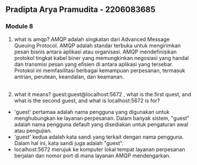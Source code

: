 ## Pradipta Arya Pramudita - 2206083685
### Module 8
1. what is amqp? 
AMQP adalah singkatan dari Advanced Message Queuing Protocol. AMQP adalah standar terbuka untuk mengirimkan pesan bisnis antara aplikasi atau organisasi. AMQP mendefinisikan protokol tingkat kabel biner yang memungkinkan negosiasi yang handal dan transmisi pesan yang efisien di antara aplikasi yang tersebar. Protokol ini memfasilitasi berbagai kemampuan perpesanan, termasuk antrian, perutean, keandalan, dan keamanan. <br> <br>

2. what it means? guest:guest@localhost:5672 , what is the first quest, and what is
the second guest, and what is localhost:5672 is for? 
- 'guest' pertamaa adalah nama pengguna yang digunakan untuk menghubungkan ke layanan perpesanan. Dalam banyak sistem, "guest" adalah nama pengguna default yang disediakan untuk pengaturan awal atau pengujian.
- 'guest' kedua adalah kata sandi yang terkait dengan nama pengguna. Dalam hal ini, kata sandi juga adalah "guest".
- localhost:5672 merujuk ke komputer lokal tempat layanan perpesanan berjalan dan nomor port di mana layanan AMQP mendengarkan.